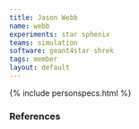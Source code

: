 ```yaml
---
title: Jason Webb
name: webb
experiments: star sphenix
teams: simulation
software: geant4star shrek
tags: member
layout: default
---
```


{% include personspecs.html %}

### References
